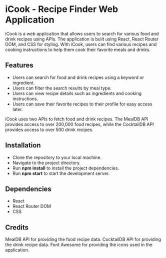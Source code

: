 # iCook - Recipe Finder Web Application

iCook is a web application that allows users to search for various food and drink recipes using APIs. The application is built using React, React Router DOM, and CSS for styling. With iCook, users can find various recipes and cooking instructions to help them cook their favorite meals and drinks.

## Features
- Users can search for food and drink recipes using a keyword or ingredient.
- Users can filter the search results by meal type.
- Users can view recipe details such as ingredients and cooking instructions.
- Users can save their favorite recipes to their profile for easy access later.

iCook uses two APIs to fetch food and drink recipes. The MealDB API provides access to over 200,000 food recipes, while the CocktailDB API provides access to over 500 drink recipes.

## Installation
- Clone the repository to your local machine.
- Navigate to the project directory.
- Run **npm install** to install the project dependencies.
- Run **npm start** to start the development server.

## Dependencies
- React
- React Router DOM
- CSS

## Credits
MealDB API for providing the food recipe data.
CocktailDB API for providing the drink recipe data.
Font Awesome for providing the icons used in the application.
